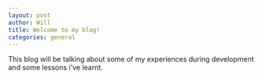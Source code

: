 ```yaml
---
layout: post
author: Will
title: Welcome to my blog!
categories: general
---
```


This blog will be talking about some of my experiences during development and some lessons i've learnt.